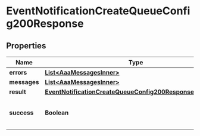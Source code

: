 

# EventNotificationCreateQueueConfig200Response


## Properties

| Name | Type | Description | Notes |
|------------ | ------------- | ------------- | -------------|
|**errors** | [**List&lt;AaaMessagesInner&gt;**](AaaMessagesInner.md) |  |  |
|**messages** | [**List&lt;AaaMessagesInner&gt;**](AaaMessagesInner.md) |  |  |
|**result** | [**EventNotificationCreateQueueConfig200ResponseAllOfResult**](EventNotificationCreateQueueConfig200ResponseAllOfResult.md) |  |  |
|**success** | **Boolean** | Whether the API call was successful |  |



